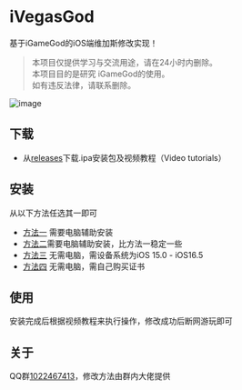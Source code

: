 # iVegasGod

基于iGameGod的iOS端维加斯修改实现！

> 本项目仅提供学习与交流用途，请在24小时内删除。   
> 本项目目的是研究 iGameGod的使用。  
> 如有违反法律，请联系删除。

![image](https://github.com/yhyzzm/iVegasGod/assets/139681923/2968fe12-d7bb-4529-9ecf-f52257941371)


## 下载

- 从[releases](https://github.com/yhyzzm/iVegasGod/releases)下载.ipa安装包及视频教程（Video tutorials）

## 安装

从以下方法任选其一即可

- [方法一](https://www.i4.cn/news_detail_38195.html) 需要电脑辅助安装
- [方法二](https://zhuanlan.zhihu.com/p/684665111?utm_id=0)需要电脑辅助安装，比方法一稳定一些
- [方法三](http://aiweb.aifengkeji.com/#/jiaocheng?cjID=223&kfz=Alfie) 无需电脑，需设备系统为iOS 15.0 - iOS16.5
- [方法四](https://udid.nuosike.cn/sign/) 无需电脑，需自己购买证书

## 使用

安装完成后根据视频教程来执行操作，修改成功后断网游玩即可

## 关于 

QQ群[1022467413](http://qm.qq.com/cgi-bin/qm/qr?_wv=1027&k=NSuHDflXS126F6iTZNDKj7jkX9Wo1QRR&authKey=1R%2BNoM0UeaOQJgffHNv1MD9T%2FxtKJ5QZCiQ9h%2BnWPWJyFqzMpybqy4L2c6GTP35%2B&noverify=0&group_code=1022467413)，修改方法由群内大佬提供
